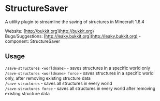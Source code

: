 StructureSaver
===========

A utility plugin to streamline the saving of structures in Minecraft 1.6.4

Website: [http://bukkit.org](http://bukkit.org)  
Bugs/Suggestions: [http://leaky.bukkit.org](http://leaky.bukkit.org) - component: StructureSaver 

Usage
-----------

`/save-structures <worldname>` - saves structures in a specific world only  
`/save-structures <worldname> force` - saves structures in a specific world only, after removing existing structure data  
`/save-structures` - saves all structures in every world  
`/save-structures force` - saves all structures in every world after removing existing structure data
